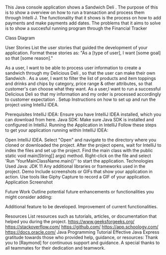 This Java console application shows a Sandwich Deli  . The purpose of this is to show a overview on how to run a transaction and process them through Intelli J. The functionality that it shows is the process on how to add payments and make payments add dates. The problems that it aims to solve is to show a succesful running program through the Financial Tracker

Class Diagram

User Stories
List the user stories that guided the development of your application. Format these stories as: "As a [type of user], I want [some goal] so that [some reason]."

As a user, I want to be able to process user information to create a sandwich through my Delicious Deli , so that  the user can make their own Sandwich .
As a user, I want to filter the list of products and item toppings and drinks and chips by category, price range & other attributes, so that customer's can choose what they want.
As a user,I want to run a successful Delicious Deli so that my information and my order is processed accordingly to customer expectation .
Setup
Instructions on how to set up and run the project using IntelliJ IDEA.

Prerequisites
IntelliJ IDEA: Ensure you have IntelliJ IDEA installed, which you can download from here.
Java SDK: Make sure Java SDK is installed and configured in IntelliJ.
Running the Application in IntelliJ
Follow these steps to get your application running within IntelliJ IDEA:

Open IntelliJ IDEA.
Select "Open" and navigate to the directory where you cloned or downloaded the project.
After the project opens, wait for IntelliJ to index the files and set up the project.
Find the main class with the public static void main(String[] args) method.
Right-click on the file and select 'Run 'YourMainClassName.main()'' to start the application.
Technologies Used
Java: JDK 11
Any additional libraries or frameworks used in the project.
Demo
Include screenshots or GIFs that show your application in action. Use tools like Giphy Capture to record a GIF of your application.
Application Screenshot

Future Work
Outline potential future enhancements or functionalities you might consider adding:

Additional feature to be developed.
Improvement of current functionalities.

Resources
List resources such as tutorials, articles, or documentation that helped you during the project.
https://www.geeksforgeeks.org/
https://stackoverflow.com/
https://github.com/
https://app.schoology.com/
https://docs.oracle.com/
Java Programming Tutorial
Effective Java
Express gratitude towards those who provided help, guidance, or resources:
Thank you to [Raymond] for continuous support and guidance.
A special thanks to all teammates for their dedication and teamwork.